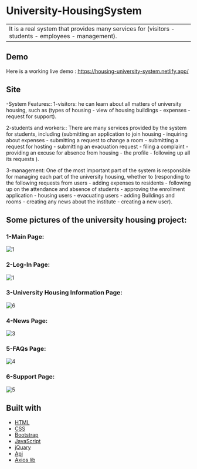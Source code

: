 # University-HousingSystem

<table>
<tr>
<td>
  It is a real system that provides many services for (visitors - students - employees - management).
</td>
</tr>
</table>

## Demo
Here is a working live demo :  https://housing-university-system.netlify.app/


## Site

-System Features::
1-visitors: he can learn about all matters of university housing, such as (types of housing - view of housing buildings - expenses - request for support).

2-students and workers:: There are many services provided by the system for students, including (submitting an application to join housing - inquiring about expenses - submitting a request to change a room - submitting a request for hosting - submitting an evacuation request - filing a complaint - providing an excuse for absence from housing - the profile - following up all its requests ).

3-management: One of the most important part of the system is responsible for managing each part of the university housing, whether to (responding to the following requests from users - adding expenses to residents - following up on the attendance and absence of students - approving the enrollment application - housing users - evacuating users - adding Buildings and rooms - creating any news about the institute - creating a new user).

## Some pictures of the university housing project:
### 1-Main Page:

![1](https://user-images.githubusercontent.com/67224257/158075514-e85348f8-87f4-4d63-9222-5a63dd834281.png)

### 2-Log-In Page:

![1](https://user-images.githubusercontent.com/67224257/175897150-2d0b1212-f250-435f-8613-42638875c9e8.png)

### 3-University Housing Information Page:

![6](https://user-images.githubusercontent.com/67224257/175899081-02f34968-2fa5-4b42-8ece-869cf505d3ad.png)

### 4-News Page:

![3](https://user-images.githubusercontent.com/67224257/175898148-bff9c38c-28d3-4dc7-99c4-42f06ad7f709.png)

### 5-FAQs Page:

![4](https://user-images.githubusercontent.com/67224257/175898271-a7b2baa8-b662-474d-8710-017b63c9cca2.png)


### 6-Support Page:

![5](https://user-images.githubusercontent.com/67224257/175898520-9407ce2e-22d7-4a98-8d92-b2e08606d07b.png)


## Built with 

- [HTML](https://html.com/)
- [CSS](https://css-tricks.com/) 
- [Bootstrap](http://getbootstrap.com/)
- [JavaScript](https://www.javascript.com/)
- [jQuary](https://jquery.com/) 
- [Api](http://getbootstrap.com/)
- [Axios lib](https://www.api.org/)
